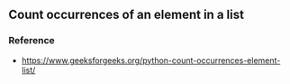 ## Count occurrences of an element in a list

### Reference
* https://www.geeksforgeeks.org/python-count-occurrences-element-list/